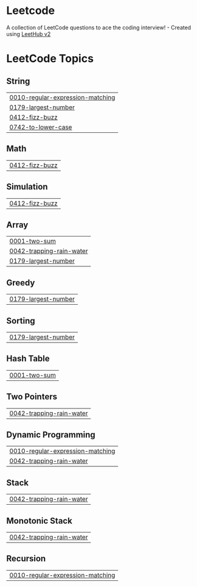 # Leetcode
A collection of LeetCode questions to ace the coding interview! - Created using [LeetHub v2](https://github.com/arunbhardwaj/LeetHub-2.0)

<!---LeetCode Topics Start-->
# LeetCode Topics
## String
|  |
| ------- |
| [0010-regular-expression-matching](https://github.com/srigayathri777/Leetcode/tree/master/0010-regular-expression-matching) |
| [0179-largest-number](https://github.com/srigayathri777/Leetcode/tree/master/0179-largest-number) |
| [0412-fizz-buzz](https://github.com/srigayathri777/Leetcode/tree/master/0412-fizz-buzz) |
| [0742-to-lower-case](https://github.com/srigayathri777/Leetcode/tree/master/0742-to-lower-case) |
## Math
|  |
| ------- |
| [0412-fizz-buzz](https://github.com/srigayathri777/Leetcode/tree/master/0412-fizz-buzz) |
## Simulation
|  |
| ------- |
| [0412-fizz-buzz](https://github.com/srigayathri777/Leetcode/tree/master/0412-fizz-buzz) |
## Array
|  |
| ------- |
| [0001-two-sum](https://github.com/srigayathri777/Leetcode/tree/master/0001-two-sum) |
| [0042-trapping-rain-water](https://github.com/srigayathri777/Leetcode/tree/master/0042-trapping-rain-water) |
| [0179-largest-number](https://github.com/srigayathri777/Leetcode/tree/master/0179-largest-number) |
## Greedy
|  |
| ------- |
| [0179-largest-number](https://github.com/srigayathri777/Leetcode/tree/master/0179-largest-number) |
## Sorting
|  |
| ------- |
| [0179-largest-number](https://github.com/srigayathri777/Leetcode/tree/master/0179-largest-number) |
## Hash Table
|  |
| ------- |
| [0001-two-sum](https://github.com/srigayathri777/Leetcode/tree/master/0001-two-sum) |
## Two Pointers
|  |
| ------- |
| [0042-trapping-rain-water](https://github.com/srigayathri777/Leetcode/tree/master/0042-trapping-rain-water) |
## Dynamic Programming
|  |
| ------- |
| [0010-regular-expression-matching](https://github.com/srigayathri777/Leetcode/tree/master/0010-regular-expression-matching) |
| [0042-trapping-rain-water](https://github.com/srigayathri777/Leetcode/tree/master/0042-trapping-rain-water) |
## Stack
|  |
| ------- |
| [0042-trapping-rain-water](https://github.com/srigayathri777/Leetcode/tree/master/0042-trapping-rain-water) |
## Monotonic Stack
|  |
| ------- |
| [0042-trapping-rain-water](https://github.com/srigayathri777/Leetcode/tree/master/0042-trapping-rain-water) |
## Recursion
|  |
| ------- |
| [0010-regular-expression-matching](https://github.com/srigayathri777/Leetcode/tree/master/0010-regular-expression-matching) |
<!---LeetCode Topics End-->
